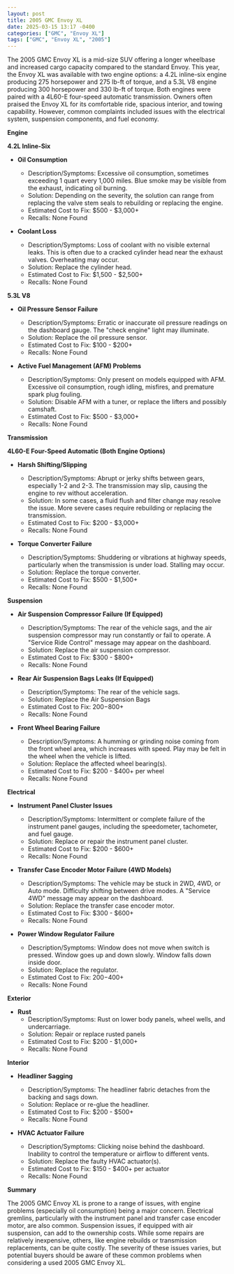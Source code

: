 ```yaml
---
layout: post
title: 2005 GMC Envoy XL
date: 2025-03-15 13:17 -0400
categories: ["GMC", "Envoy XL"]
tags: ["GMC", "Envoy XL", "2005"]
---
```

The 2005 GMC Envoy XL is a mid-size SUV offering a longer wheelbase and increased cargo capacity compared to the standard Envoy. This year, the Envoy XL was available with two engine options: a 4.2L inline-six engine producing 275 horsepower and 275 lb-ft of torque, and a 5.3L V8 engine producing 300 horsepower and 330 lb-ft of torque. Both engines were paired with a 4L60-E four-speed automatic transmission. Owners often praised the Envoy XL for its comfortable ride, spacious interior, and towing capability. However, common complaints included issues with the electrical system, suspension components, and fuel economy.

**Engine**

**4.2L Inline-Six**

*   **Oil Consumption**
    *   Description/Symptoms: Excessive oil consumption, sometimes exceeding 1 quart every 1,000 miles. Blue smoke may be visible from the exhaust, indicating oil burning.
    *   Solution: Depending on the severity, the solution can range from replacing the valve stem seals to rebuilding or replacing the engine.
    *   Estimated Cost to Fix: $500 - $3,000+
    *   Recalls: None Found

*   **Coolant Loss**
    *   Description/Symptoms: Loss of coolant with no visible external leaks. This is often due to a cracked cylinder head near the exhaust valves. Overheating may occur.
    *   Solution: Replace the cylinder head.
    *   Estimated Cost to Fix: $1,500 - $2,500+
    *   Recalls: None Found

**5.3L V8**

*   **Oil Pressure Sensor Failure**
    *   Description/Symptoms: Erratic or inaccurate oil pressure readings on the dashboard gauge. The "check engine" light may illuminate.
    *   Solution: Replace the oil pressure sensor.
    *   Estimated Cost to Fix: $100 - $200+
    *   Recalls: None Found

*   **Active Fuel Management (AFM) Problems**
    *   Description/Symptoms: Only present on models equipped with AFM. Excessive oil consumption, rough idling, misfires, and premature spark plug fouling.
    *   Solution: Disable AFM with a tuner, or replace the lifters and possibly camshaft.
    *   Estimated Cost to Fix: $500 - $3,000+
    *   Recalls: None Found

**Transmission**

**4L60-E Four-Speed Automatic (Both Engine Options)**

*   **Harsh Shifting/Slipping**
    *   Description/Symptoms: Abrupt or jerky shifts between gears, especially 1-2 and 2-3. The transmission may slip, causing the engine to rev without acceleration.
    *   Solution: In some cases, a fluid flush and filter change may resolve the issue. More severe cases require rebuilding or replacing the transmission.
    *   Estimated Cost to Fix: $200 - $3,000+
    *   Recalls: None Found

*   **Torque Converter Failure**
    *   Description/Symptoms: Shuddering or vibrations at highway speeds, particularly when the transmission is under load. Stalling may occur.
    *   Solution: Replace the torque converter.
    *   Estimated Cost to Fix: $500 - $1,500+
    *   Recalls: None Found

**Suspension**

*   **Air Suspension Compressor Failure (If Equipped)**
    *   Description/Symptoms: The rear of the vehicle sags, and the air suspension compressor may run constantly or fail to operate. A "Service Ride Control" message may appear on the dashboard.
    *   Solution: Replace the air suspension compressor.
    *   Estimated Cost to Fix: $300 - $800+
    *   Recalls: None Found

*   **Rear Air Suspension Bags Leaks (If Equipped)**
    *   Description/Symptoms: The rear of the vehicle sags.
    *   Solution: Replace the Air Suspension Bags
    *   Estimated Cost to Fix: $200-$800+
    *   Recalls: None Found

*   **Front Wheel Bearing Failure**
    *   Description/Symptoms: A humming or grinding noise coming from the front wheel area, which increases with speed. Play may be felt in the wheel when the vehicle is lifted.
    *   Solution: Replace the affected wheel bearing(s).
    *   Estimated Cost to Fix: $200 - $400+ per wheel
    *   Recalls: None Found

**Electrical**

*   **Instrument Panel Cluster Issues**
    *   Description/Symptoms: Intermittent or complete failure of the instrument panel gauges, including the speedometer, tachometer, and fuel gauge.
    *   Solution: Replace or repair the instrument panel cluster.
    *   Estimated Cost to Fix: $200 - $600+
    *   Recalls: None Found

*   **Transfer Case Encoder Motor Failure (4WD Models)**
    *   Description/Symptoms: The vehicle may be stuck in 2WD, 4WD, or Auto mode. Difficulty shifting between drive modes. A "Service 4WD" message may appear on the dashboard.
    *   Solution: Replace the transfer case encoder motor.
    *   Estimated Cost to Fix: $300 - $600+
    *   Recalls: None Found

*   **Power Window Regulator Failure**
    *   Description/Symptoms: Window does not move when switch is pressed. Window goes up and down slowly. Window falls down inside door.
    *   Solution: Replace the regulator.
    *   Estimated Cost to Fix: $200-$400+
    *   Recalls: None Found

**Exterior**

*   **Rust**
    *   Description/Symptoms: Rust on lower body panels, wheel wells, and undercarriage.
    *   Solution: Repair or replace rusted panels
    *   Estimated Cost to Fix: $200 - $1,000+
    *   Recalls: None Found

**Interior**

*   **Headliner Sagging**
    *   Description/Symptoms: The headliner fabric detaches from the backing and sags down.
    *   Solution: Replace or re-glue the headliner.
    *   Estimated Cost to Fix: $200 - $500+
    *   Recalls: None Found

*   **HVAC Actuator Failure**
    *   Description/Symptoms: Clicking noise behind the dashboard. Inability to control the temperature or airflow to different vents.
    *   Solution: Replace the faulty HVAC actuator(s).
    *   Estimated Cost to Fix: $150 - $400+ per actuator
    *   Recalls: None Found

**Summary**

The 2005 GMC Envoy XL is prone to a range of issues, with engine problems (especially oil consumption) being a major concern. Electrical gremlins, particularly with the instrument panel and transfer case encoder motor, are also common. Suspension issues, if equipped with air suspension, can add to the ownership costs. While some repairs are relatively inexpensive, others, like engine rebuilds or transmission replacements, can be quite costly. The severity of these issues varies, but potential buyers should be aware of these common problems when considering a used 2005 GMC Envoy XL.

